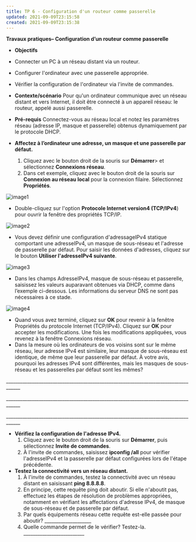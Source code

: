 ```yaml
---
title: TP 6 - Configuration d'un routeur comme passerelle
updated: 2021-09-09T23:15:58
created: 2021-09-09T23:15:38
---
```


**Travaux pratiques– Configuration d’un routeur comme passerelle**
- **Objectifs**
- Connecter un PC à un réseau distant via un routeur.
- Configurer l'ordinateur avec une passerelle appropriée.
- Vérifier la configuration de l'ordinateur via l'invite de commandes.
- **Contexte/scénario**
Pour qu'un ordinateur communique avec un réseau distant et vers Internet, il doit être connecté à un appareil réseau: le routeur, appelé aussi passerelle.

- **Pré-requis**
Connectez-vous au réseau local et notez les paramètres réseau (adresse IP, masque et passerelle) obtenus dynamiquement par le protocole DHCP.

- **Affectez à l’ordinateur une adresse, un masque et une passerelle par défaut.**
  1.  Cliquez avec le bouton droit de la souris sur **Démarrer**\> et sélectionnez **Connexions réseau**.
  2.  Dans cet exemple, cliquez avec le bouton droit de la souris sur **Connexion au réseau local** pour la connexion filaire. Sélectionnez **Propriétés**.

![image1](resources/5213c9b8dc174f69ad3eb13d083cc8c4.jpg)
- Double-cliquez sur l'option **Protocole Internet version4 (TCP/IPv4**) pour ouvrir la fenêtre des propriétés TCP/IP.

![image2](resources/6f58961159b542d9ac706e9a244e4737.jpg)
- Vous devez définir une configuration d'adressageIPv4 statique comportant une adresseIPv4, un masque de sous-réseau et l'adresse de passerelle par défaut. Pour saisir les données d'adresses, cliquez sur le bouton **Utiliser l'adresseIPv4 suivante**.

![image3](resources/24c4097617a6404ea267dffc163fd362.jpg)
- Dans les champs AdresseIPv4, masque de sous-réseau et passerelle, saisissez les valeurs auparavant obtenues via DHCP, comme dans l’exemple ci-dessous. Les informations du serveur DNS ne sont pas nécessaires à ce stade.

![image4](resources/afcfbd8449cc4cb8a80a2b32d0e73db4.jpg)
- Quand vous avez terminé, cliquez sur **OK** pour revenir à la fenêtre Propriétés du protocole Internet (TCP/IPv4). Cliquez sur **OK** pour accepter les modifications.
Une fois les modifications appliquées, vous revenez à la fenêtre Connexions réseau.
- Dans la mesure où les ordinateurs de vos voisins sont sur le même réseau, leur adresse IPv4 est similaire, leur masque de sous-réseau est identique, de même que leur passerelle par défaut.
À votre avis, pourquoi les adresses IPv4 sont différentes, mais les masques de sous-réseau et les passerelles par défaut sont les mêmes?

\_\_\_\_\_\_\_\_\_\_\_\_\_\_\_\_\_\_\_\_\_\_\_\_\_\_\_\_\_\_\_\_\_\_\_\_\_\_\_\_\_\_\_\_\_\_\_\_\_\_\_\_\_\_\_\_\_\_\_\_\_\_\_\_\_\_\_\_\_\_\_\_\_\_\_\_\_\_\_\_\_\_\_\_

\_\_\_\_\_\_\_\_\_\_\_\_\_\_\_\_\_\_\_\_\_\_\_\_\_\_\_\_\_\_\_\_\_\_\_\_\_\_\_\_\_\_\_\_\_\_\_\_\_\_\_\_\_\_\_\_\_\_\_\_\_\_\_\_\_\_\_\_\_\_\_\_\_\_\_\_\_\_\_\_\_\_\_\_

\_\_\_\_\_\_\_\_\_\_\_\_\_\_\_\_\_\_\_\_\_\_\_\_\_\_\_\_\_\_\_\_\_\_\_\_\_\_\_\_\_\_\_\_\_\_\_\_\_\_\_\_\_\_\_\_\_\_\_\_\_\_\_\_\_\_\_\_\_\_\_\_\_\_\_\_\_\_\_\_\_\_\_\_
- **Vérifiez la configuration de l'adresse IPv4.**
  1.  Cliquez avec le bouton droit de la souris sur **Démarrer**, puis sélectionnez **Invite de commandes**.
  2.  À l'invite de commandes, saisissez **ipconfig /all** pour vérifier l'adresseIPv4 et la passerelle par défaut configurées lors de l'étape précédente.
- **Testez la connectivité vers un réseau distant.**
  1.  À l'invite de commandes, testez la connectivité avec un réseau distant en saisissant **ping 8.8.8.8**.
  2.  En principe, cette requête ping doit aboutir. Si elle n'aboutit pas, effectuez les étapes de résolution de problèmes appropriées, notamment en vérifiant les affectations d'adresse IPv4, de masque de sous-réseau et de passerelle par défaut.
  3.  Par quels équipements réseau cette requête est-elle passée pour aboutir? \_\_\_\_\_\_\_\_\_\_\_\_\_\_\_\_\_\_\_\_
  4.  Quelle commande permet de le vérifier? Testez-la. \_\_\_\_\_\_\_\_\_\_\_\_\_\_\_\_\_\_\_\_\_\_\_\_\_\_
